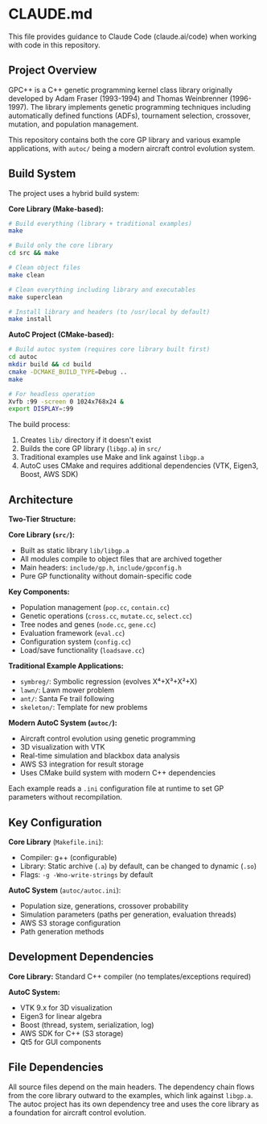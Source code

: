 # CLAUDE.md

This file provides guidance to Claude Code (claude.ai/code) when working with code in this repository.

## Project Overview

GPC++ is a C++ genetic programming kernel class library originally developed by Adam Fraser (1993-1994) and Thomas Weinbrenner (1996-1997). The library implements genetic programming techniques including automatically defined functions (ADFs), tournament selection, crossover, mutation, and population management.

This repository contains both the core GP library and various example applications, with `autoc/` being a modern aircraft control evolution system.

## Build System

The project uses a hybrid build system:

**Core Library (Make-based):**
```bash
# Build everything (library + traditional examples)
make

# Build only the core library
cd src && make

# Clean object files
make clean

# Clean everything including library and executables
make superclean

# Install library and headers (to /usr/local by default)
make install
```

**AutoC Project (CMake-based):**
```bash
# Build autoc system (requires core library built first)
cd autoc
mkdir build && cd build
cmake -DCMAKE_BUILD_TYPE=Debug ..
make

# For headless operation
Xvfb :99 -screen 0 1024x768x24 &
export DISPLAY=:99
```

The build process:
1. Creates `lib/` directory if it doesn't exist
2. Builds the core GP library (`libgp.a`) in `src/`
3. Traditional examples use Make and link against `libgp.a`
4. AutoC uses CMake and requires additional dependencies (VTK, Eigen3, Boost, AWS SDK)

## Architecture

**Two-Tier Structure:**

**Core Library (`src/`):**
- Built as static library `lib/libgp.a`
- All modules compile to object files that are archived together
- Main headers: `include/gp.h`, `include/gpconfig.h`
- Pure GP functionality without domain-specific code

**Key Components:**
- Population management (`pop.cc`, `contain.cc`)
- Genetic operations (`cross.cc`, `mutate.cc`, `select.cc`)
- Tree nodes and genes (`node.cc`, `gene.cc`)
- Evaluation framework (`eval.cc`)
- Configuration system (`config.cc`)
- Load/save functionality (`loadsave.cc`)

**Traditional Example Applications:**
- `symbreg/`: Symbolic regression (evolves X⁴+X³+X²+X)
- `lawn/`: Lawn mower problem
- `ant/`: Santa Fe trail following
- `skeleton/`: Template for new problems

**Modern AutoC System (`autoc/`):**
- Aircraft control evolution using genetic programming
- 3D visualization with VTK
- Real-time simulation and blackbox data analysis
- AWS S3 integration for result storage
- Uses CMake build system with modern C++ dependencies

Each example reads a `.ini` configuration file at runtime to set GP parameters without recompilation.

## Key Configuration

**Core Library** (`Makefile.ini`):
- Compiler: g++ (configurable)
- Library: Static archive (`.a`) by default, can be changed to dynamic (`.so`)
- Flags: `-g -Wno-write-strings` by default

**AutoC System** (`autoc/autoc.ini`):
- Population size, generations, crossover probability
- Simulation parameters (paths per generation, evaluation threads)
- AWS S3 storage configuration
- Path generation methods

## Development Dependencies

**Core Library:** Standard C++ compiler (no templates/exceptions required)

**AutoC System:** 
- VTK 9.x for 3D visualization
- Eigen3 for linear algebra
- Boost (thread, system, serialization, log)
- AWS SDK for C++ (S3 storage)
- Qt5 for GUI components

## File Dependencies

All source files depend on the main headers. The dependency chain flows from the core library outward to the examples, which link against `libgp.a`. The autoc project has its own dependency tree and uses the core library as a foundation for aircraft control evolution.